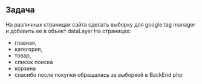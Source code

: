 ## Задача
На различных страницах сайта сделать выборку для google tag manager
и добавить ее в объект dataLayer
На страницах:
- главная, 
- категория,
- товар,
- список поиска
- корзина
- спасибо после покупки
обращалась за выборкой в BackEnd php
